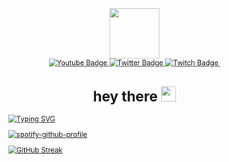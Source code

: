 <div id="header" align="center">
  <img src="https://media.giphy.com/media/gjrYDwbjnK8x36xZIO/giphy.gif" width="100"/>
</div>
<div id="badges" align="center">
  <a href="https://www.youtube.com/channel/UCXh9gpAu732z6PvDHG7VZCw">
    <img src="https://img.shields.io/badge/YouTube-red?style=for-the-badge&logo=youtube&logoColor=white" alt="Youtube Badge"/>
  </a>
  <a href="https://twitter.com/SubgiftY">
    <img src="https://img.shields.io/badge/Twitter-blue?style=for-the-badge&logo=twitter&logoColor=white" alt="Twitter Badge"/>
  </a>
  <a href="https://www.twitch.tv/feeldripin">
    <img src="https://img.shields.io/badge/LinkedIn-blue?style=for-the-badge&logo=linkedin&logoColor=white" alt="Twitch Badge"/>
  </a>
  <img src="https://komarev.com/ghpvc/?username=JuniorInjects&style=flat-square&color=blue" alt=""/>
</div>

<h1 align="center">
  hey there
  <img src="https://media.giphy.com/media/hvRJCLFzcasrR4ia7z/giphy.gif" width="30px"/>
</h1>

[![Typing SVG](https://readme-typing-svg.herokuapp.com?duration=4000&color=47F7F2&background=03030300&center=true&multiline=true&lines=Welcome+to+my+Github+profile+%3AP)](https://git.io/typing-svg)

[![spotify-github-profile](https://spotify-github-profile.vercel.app/api/view?uid=qzbwhonae2ikelqgc2t9r8z3g&cover_image=true&theme=novatorem&bar_color=53b14f&bar_color_cover=true)](https://spotify-github-profile.vercel.app/api/view?uid=qzbwhonae2ikelqgc2t9r8z3g&redirect=true)

[![GitHub Streak](http://github-readme-streak-stats.herokuapp.com?user=JuniorInjects&theme=Javascript-dark&hide_border=true&date_format=M%20j%5B%2C%20Y%5D)](https://git.io/streak-stats)

